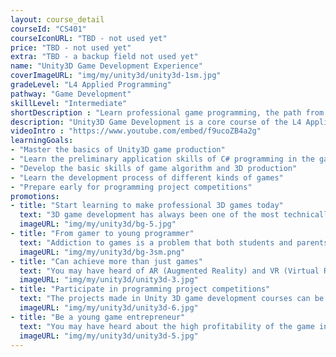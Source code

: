 ```yaml
---
layout: course_detail
courseId: "CS401"
courseIconURL: "TBD - not used yet"
price: "TBD - not used yet"
extra: "TBD - a backup field not used yet"
name: "Unity3D Game Development Experience"
coverImageURL: "img/my/unity3d/unity3d-1sm.jpg"
gradeLevel: "L4 Applied Programming"
pathway: "Game Development"
skillLevel: "Intermediate"
shortDescription : "Learn professional game programming, the path from game player to game developer"
description: "Unity3D Game Development is a core course of the L4 Applied Programming level in the Game Animation track. The main goal is for students to start learning the advanced C# programming language, and to use a professional game engine to develop 2D or 3D animations and games that can be published. This course is a useful way to apply the programming fundamentals and algorithms learned at the L3 level to real-world projects. Students in this class will need to complete a basic Unity3D development feature library, master the C# programming language, and complete a complex game project that they can compete with other programmers."
videoIntro : "https://www.youtube.com/embed/f9ucoZB4a2g"
learningGoals:
- "Master the basics of Unity3D game production"
- "Learn the preliminary application skills of C# programming in the game"
- "Develop the basic skills of game algorithm and 3D production"
- "Learn the development process of different kinds of games"
- "Prepare early for programming project competitions"
promotions:
- title: "Start learning to make professional 3D games today"
  text: "3D game development has always been one of the most technically challenging areas of computer programming, but the powerful platform of Unity3D makes this area no longer inaccessible. Even without any programming background, you can learn to make professional 3D games rapidly."
  imageURL: "img/my/unity3d/bg-5.jpg"
- title: "From gamer to young programmer"
  text: "Addiction to games is a problem that both students and parents have to face, but the interest in games also reflects precisely the sensitivity of students to technology and innovation. Creating games through programming is the best way to motivate students' interest in learning computer programming."
  imageURL: "img/my/unity3d/bg-3sm.png"
- title: "Can achieve more than just games"
  text: "You may have heard of AR (Augmented Reality) and VR (Virtual Reality), but you may not know that Unity3D's game engine allows you to develop applications for both AR and VR in abundance."
  imageURL: "img/my/unity3d/unity3d-3.jpg"
- title: "Participate in programming project competitions"
  text: "The projects made in Unity 3D game development courses can be great submissions for programming project competitions. Use all of your creativity, get involved in solving life's problems, do experiments, publish the projects, and build a foundation for college applications."
  imageURL: "img/my/unity3d/unity3d-6.jpg"
- title: "Be a young game entrepreneur"
  text: "You may have heard about the high profitability of the game industry, but this just reflects the vitality and attraction of the game industry. Game development always belongs to the young generation, start early and maybe you will be the next game entrepreneur."
  imageURL: "img/my/unity3d/unity3d-5.jpg"
---
```

